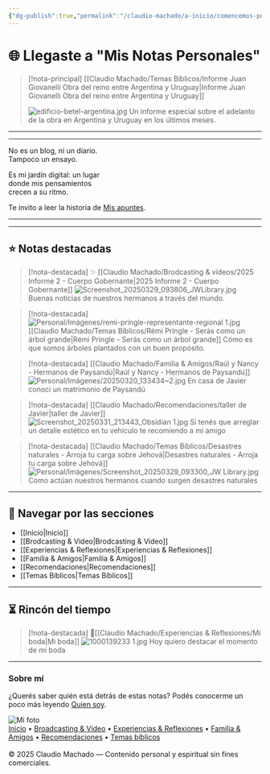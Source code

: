 ```yaml
---
{"dg-publish":true,"permalink":"/claudio-machado/a-inicio/comencemos-por-aqui/","title":"Página principal","tags":["home","inicio","gardenEntry"]}
---
```



# 🌐 Llegaste a "Mis Notas Personales" 

>[!nota-principal]  [[Claudio Machado/Temas Bíblicos/Informe Juan Giovanelli Obra del reino entre Argentina y Uruguay\|Informe Juan Giovanelli Obra del reino entre Argentina y Uruguay]]
>
>![edificio-betel-argentina.jpg](/img/user/Claudio%20Machado/img/destacadas/edificio-betel-argentina.jpg)
>Un informe especial sobre el adelanto de la obra en Argentina y Uruguay en los últimos meses.

---
<hr>
<div class="bienvenida">
<p>No es un blog, ni un diario.<br>
Tampoco un ensayo.</p>

<p>Es mi jardín digital: un lugar<br>
donde mis pensamientos<br>
crecen a su ritmo.</p>

<p>Te invito a leer la historia de <a href="https://mis-apuntes-psi.vercel.app/claudio-machado/a-inicio/mis-apuntes/" target="_blank">Mis apuntes</a>.</p>
</div>
<hr>

---

## ⭐ Notas destacadas


> [!nota-destacada] ✨ [[Claudio Machado/Brodcasting & vídeos/2025 Informe 2 - Cuerpo Gobernante\|2025 Informe 2 - Cuerpo Gobernante]] 
> ![Screenshot_20250329_093806_JWLibrary.jpg](/img/user/Personal/Im%C3%A1genes/Screenshot_20250329_093806_JWLibrary.jpg)
> Buenas noticias de nuestros hermanos a través del mundo.

>[!nota-destacada] ![Personal/Imágenes/remi-pringle-representante-regional 1.jpg](/img/user/Personal/Im%C3%A1genes/remi-pringle-representante-regional%201.jpg)
>[[Claudio Machado/Temas Bíblicos/Rémi Pringle - Serás como un árbol grande\|Rémi Pringle - Serás como un árbol grande]]
>Cómo es que somos árboles plantados con un buen propósito.


> [!nota-destacada] [[Claudio Machado/Familia & Amigos/Raúl y Nancy - Hermanos de Paysandú\|Raúl y Nancy - Hermanos de Paysandú]]
> ![Personal/Imágenes/20250320_133434~2.jpg](/img/user/Personal/Im%C3%A1genes/20250320_133434~2.jpg)
> En casa de Javier conoci un matrimonio de Paysandú 


> [!nota-destacada] [[Claudio Machado/Recomendaciones/taller de Javier\|taller de Javier]]
> ![Screenshot_20250331_213443_Obsidian 1.jpg](/img/user/Personal/Im%C3%A1genes/Screenshot_20250331_213443_Obsidian%201.jpg) 
> Si tenés que arreglar un detalle estético en tu vehículo te recomiendo a mi amigo 



> [!nota-destacada] [[Claudio Machado/Temas Bíblicos/Desastres naturales - Arroja tu carga sobre Jehová\|Desastres naturales - Arroja tu carga sobre Jehová]]
> ![Personal/Imágenes/Screenshot_20250329_093300_JW Library.jpg](/img/user/Personal/Im%C3%A1genes/Screenshot_20250329_093300_JW%20Library.jpg) 
>Como actúan nuestros hermanos cuando surgen desastres naturales 


---

## 📂 Navegar por las secciones

- [[Inicio\|Inicio]]
- [[Brodcasting & Video\|Brodcasting & Video]]
- [[Experiencias & Reflexiones\|Experiencias & Reflexiones]]
- [[Familia & Amigos\|Familia & Amigos]]
- [[Recomendaciones\|Recomendaciones]]
- [[Temas Bíblicos\|Temas Bíblicos]]

---

## ⏳ Rincón del tiempo

> [!nota-destacada] 💍[[Claudio Machado/Experiencias & Reflexiones/Mi boda\|Mi boda]]
> ![1000139233 1.jpg](/img/user/Personal/Im%C3%A1genes/1000139233%201.jpg)
> Hoy quiero destacar el momento de mi boda 

---

<div class="bienvenida">
  <h3>Sobre mí</h3>
  <p>¿Querés saber quién está detrás de estas notas? Podés conocerme un poco más leyendo <a href="https://mis-apuntes-psi.vercel.app/claudio-machado/a-inicio/quien-soy/">Quien soy</a>.</p>
</div>
<div class="avatar-bloque">
  <img src="/img/user/quien-soy.png" alt="Mi foto" class="avatar">
</div>


<div class="pie-simple">
  <a href="/claudio-machado/a-inicio/">Inicio</a> •
  <a href="/claudio-machado/broadcasting-video/">Broadcasting & Video</a> •
  <a href="/claudio-machado/experiencias-reflexiones/">Experiencias & Reflexiones</a> •
  <a href="/claudio-machado/familia-amigos/">Familia & Amigos</a> •
  <a href="/claudio-machado/recomendaciones/">Recomendaciones</a> •
  <a href="/claudio-machado/temas-biblicos/">Temas bíblicos</a>
  <br><br>
  <span class="legal">© 2025 Claudio Machado — Contenido personal y espiritual sin fines comerciales.</span>
</div>